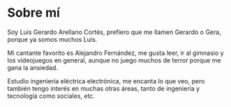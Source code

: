 # Sobre mí

Soy Luis Gerardo Arellano Cortés, prefiero que me llamen Gerardo o Gera, porque ya somos muchos Luis.

Mi cantante favorito es Alejandro Fernández, me gusta leer, ir al gimnasio y los videojuegos en general, aunque no juego muchos de terror porque me gana la ansiedad.

Estudio ingeniería eléctrica electrónica, me encanta lo que veo, pero también tengo interés en muchas otras áreas, tanto de ingeniería y tecnología como sociales, etc.